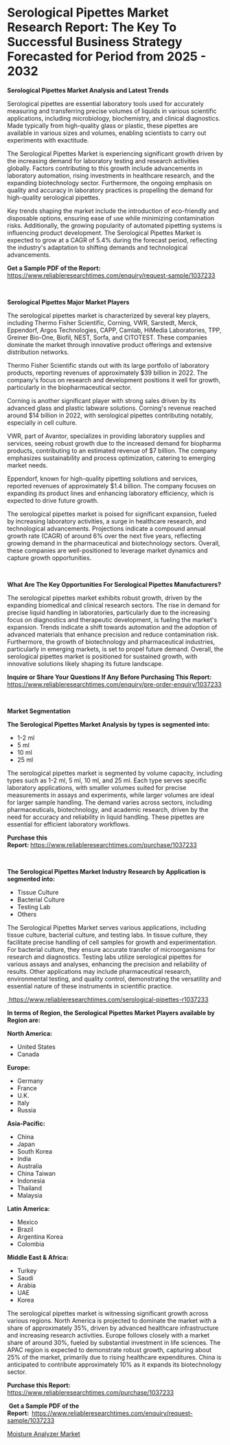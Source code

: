 <p><h1>Serological Pipettes Market Research Report: The Key To Successful Business Strategy Forecasted for Period from 2025 - 2032</h1></p><p><strong>Serological Pipettes Market Analysis and Latest Trends</strong></p>
<p><p>Serological pipettes are essential laboratory tools used for accurately measuring and transferring precise volumes of liquids in various scientific applications, including microbiology, biochemistry, and clinical diagnostics. Made typically from high-quality glass or plastic, these pipettes are available in various sizes and volumes, enabling scientists to carry out experiments with exactitude.</p><p>The Serological Pipettes Market is experiencing significant growth driven by the increasing demand for laboratory testing and research activities globally. Factors contributing to this growth include advancements in laboratory automation, rising investments in healthcare research, and the expanding biotechnology sector. Furthermore, the ongoing emphasis on quality and accuracy in laboratory practices is propelling the demand for high-quality serological pipettes. </p><p>Key trends shaping the market include the introduction of eco-friendly and disposable options, ensuring ease of use while minimizing contamination risks. Additionally, the growing popularity of automated pipetting systems is influencing product development. The Serological Pipettes Market is expected to grow at a CAGR of 5.4% during the forecast period, reflecting the industry's adaptation to shifting demands and technological advancements.</p></p>
<p><strong>Get a Sample PDF of the Report:&nbsp;</strong> <a href="https://www.reliableresearchtimes.com/enquiry/request-sample/1037233?utm_campaign=2040&utm_medium=2&utm_source=Github&utm_content=ia&utm_term=18022025&utm_id=serological-pipettes">https://www.reliableresearchtimes.com/enquiry/request-sample/1037233</a></p>
<p>&nbsp;</p>
<p><strong>Serological Pipettes Major Market Players</strong></p>
<p><p>The serological pipettes market is characterized by several key players, including Thermo Fisher Scientific, Corning, VWR, Sarstedt, Merck, Eppendorf, Argos Technologies, CAPP, Camlab, HiMedia Laboratories, TPP, Greiner Bio-One, Biofil, NEST, Sorfa, and CITOTEST. These companies dominate the market through innovative product offerings and extensive distribution networks.</p><p>Thermo Fisher Scientific stands out with its large portfolio of laboratory products, reporting revenues of approximately $39 billion in 2022. The company's focus on research and development positions it well for growth, particularly in the biopharmaceutical sector.</p><p>Corning is another significant player with strong sales driven by its advanced glass and plastic labware solutions. Corning's revenue reached around $14 billion in 2022, with serological pipettes contributing notably, especially in cell culture.</p><p>VWR, part of Avantor, specializes in providing laboratory supplies and services, seeing robust growth due to the increased demand for biopharma products, contributing to an estimated revenue of $7 billion. The company emphasizes sustainability and process optimization, catering to emerging market needs.</p><p>Eppendorf, known for high-quality pipetting solutions and services, reported revenues of approximately $1.4 billion. The company focuses on expanding its product lines and enhancing laboratory efficiency, which is expected to drive future growth.</p><p>The serological pipettes market is poised for significant expansion, fueled by increasing laboratory activities, a surge in healthcare research, and technological advancements. Projections indicate a compound annual growth rate (CAGR) of around 6% over the next five years, reflecting growing demand in the pharmaceutical and biotechnology sectors. Overall, these companies are well-positioned to leverage market dynamics and capture growth opportunities.</p></p>
<p>&nbsp;</p>
<p><strong>What Are The Key Opportunities For Serological Pipettes Manufacturers?</strong></p>
<p><p>The serological pipettes market exhibits robust growth, driven by the expanding biomedical and clinical research sectors. The rise in demand for precise liquid handling in laboratories, particularly due to the increasing focus on diagnostics and therapeutic development, is fueling the market's expansion. Trends indicate a shift towards automation and the adoption of advanced materials that enhance precision and reduce contamination risk. Furthermore, the growth of biotechnology and pharmaceutical industries, particularly in emerging markets, is set to propel future demand. Overall, the serological pipettes market is positioned for sustained growth, with innovative solutions likely shaping its future landscape.</p></p>
<p><strong>Inquire or Share Your Questions If Any Before Purchasing This Report:</strong> <a href="https://www.reliableresearchtimes.com/enquiry/pre-order-enquiry/1037233?utm_campaign=2040&utm_medium=2&utm_source=Github&utm_content=ia&utm_term=18022025&utm_id=serological-pipettes">https://www.reliableresearchtimes.com/enquiry/pre-order-enquiry/1037233</a></p>
<p>&nbsp;</p>
<p><strong>Market Segmentation</strong></p>
<p><strong>The Serological Pipettes Market Analysis by types is segmented into:</strong></p>
<p><ul><li>1-2 ml</li><li>5 ml</li><li>10 ml</li><li>25 ml</li></ul></p>
<p><p>The serological pipettes market is segmented by volume capacity, including types such as 1-2 ml, 5 ml, 10 ml, and 25 ml. Each type serves specific laboratory applications, with smaller volumes suited for precise measurements in assays and experiments, while larger volumes are ideal for larger sample handling. The demand varies across sectors, including pharmaceuticals, biotechnology, and academic research, driven by the need for accuracy and reliability in liquid handling. These pipettes are essential for efficient laboratory workflows.</p></p>
<p><strong>Purchase this Report:&nbsp;</strong><a href="https://www.reliableresearchtimes.com/purchase/1037233?utm_campaign=2040&utm_medium=2&utm_source=Github&utm_content=ia&utm_term=18022025&utm_id=serological-pipettes">https://www.reliableresearchtimes.com/purchase/1037233</a></p>
<p>&nbsp;</p>
<p><strong>The Serological Pipettes Market Industry Research by Application is segmented into:</strong></p>
<p><ul><li>Tissue Culture</li><li>Bacterial Culture</li><li>Testing Lab</li><li>Others</li></ul></p>
<p><p>The Serological Pipettes Market serves various applications, including tissue culture, bacterial culture, and testing labs. In tissue culture, they facilitate precise handling of cell samples for growth and experimentation. For bacterial culture, they ensure accurate transfer of microorganisms for research and diagnostics. Testing labs utilize serological pipettes for various assays and analyses, enhancing the precision and reliability of results. Other applications may include pharmaceutical research, environmental testing, and quality control, demonstrating the versatility and essential nature of these instruments in scientific practice.</p></p>
<p><a href="https://www.reliableresearchtimes.com/serological-pipettes-r1037233?utm_campaign=2040&utm_medium=2&utm_source=Github&utm_content=ia&utm_term=18022025&utm_id=serological-pipettes">&nbsp;https://www.reliableresearchtimes.com/serological-pipettes-r1037233</a></p>
<p><strong>In terms of Region, the Serological Pipettes Market Players available by Region are:</strong></p>
<p>
    <p> <strong> North America: </strong>
        <ul>
            <li>United States</li>
            <li>Canada</li>
        </ul>
        </p> 
    <p> <strong> Europe: </strong>
        <ul>
            <li>Germany</li>
            <li>France</li>
            <li>U.K.</li>
            <li>Italy</li>
            <li>Russia</li>
        </ul>
        </p> 
    <p> <strong> Asia-Pacific: </strong>
        <ul>
            <li>China</li>
            <li>Japan</li>
            <li>South Korea</li>
            <li>India</li>
            <li>Australia</li>
            <li>China Taiwan</li>
            <li>Indonesia</li>
            <li>Thailand</li>
            <li>Malaysia</li>
        </ul>
        </p> 
    <p> <strong> Latin America: </strong>
        <ul>
            <li>Mexico</li>
            <li>Brazil</li>
            <li>Argentina Korea</li>
            <li>Colombia</li>
        </ul>
        </p> 
    <p> <strong> Middle East & Africa: </strong>
        <ul>
            <li>Turkey</li>
            <li>Saudi</li>
            <li>Arabia</li>
            <li>UAE</li>
            <li>Korea</li>
        </ul>
    </p>
    </p>
<p><p>The serological pipettes market is witnessing significant growth across various regions. North America is projected to dominate the market with a share of approximately 35%, driven by advanced healthcare infrastructure and increasing research activities. Europe follows closely with a market share of around 30%, fueled by substantial investment in life sciences. The APAC region is expected to demonstrate robust growth, capturing about 25% of the market, primarily due to rising healthcare expenditures. China is anticipated to contribute approximately 10% as it expands its biotechnology sector.</p></p>
<p><strong>Purchase this Report: </strong><a href="https://www.reliableresearchtimes.com/purchase/1037233?utm_campaign=2040&utm_medium=2&utm_source=Github&utm_content=ia&utm_term=18022025&utm_id=serological-pipettes">https://www.reliableresearchtimes.com/purchase/1037233</a></p>
<p>&nbsp;<strong>Get a Sample PDF of the Report:&nbsp;&nbsp;</strong><a href="https://www.reliableresearchtimes.com/enquiry/request-sample/1037233?utm_campaign=2040&utm_medium=2&utm_source=Github&utm_content=ia&utm_term=18022025&utm_id=serological-pipettes">https://www.reliableresearchtimes.com/enquiry/request-sample/1037233</a></p>
<p><strong></strong></p>
<p><p><a href="https://github.com/rahu1506/Market-Research-Report-List-6/blob/main/moisture-analyzer-market.md?utm_campaign=2040&utm_medium=2&utm_source=Github&utm_content=ia&utm_term=18022025&utm_id=serological-pipettes">Moisture Analyzer Market</a></p></p>